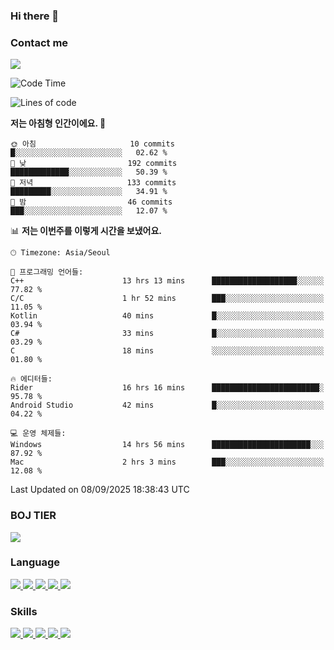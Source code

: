 ### Hi there 👋

<!-- Contact me-->
### Contact me
<a href="mailto:hiko1931@gmail.com">
    <img src="https://img.shields.io/badge/Gmail-D14836?logo=gmail&logoColor=white">
</a>

<!--START_SECTION:waka-->
![Code Time](http://img.shields.io/badge/Code%20Time-581%20hrs%2035%20mins-blue)

![Lines of code](https://img.shields.io/badge/%EC%A0%80%EB%8A%94%20%EC%97%AC%ED%83%9C%EA%B9%8C%EC%A7%80%20-3.2%20million%20%EC%A4%84%EC%9D%98%20%EC%BD%94%EB%93%9C%EB%A5%BC%20%EC%9E%91%EC%84%B1%ED%96%88%EC%96%B4%EC%9A%94.-blue)

**저는 아침형 인간이에요. 🐤** 

```text
🌞 아침                     10 commits          █░░░░░░░░░░░░░░░░░░░░░░░░   02.62 % 
🌆 낮　                     192 commits         █████████████░░░░░░░░░░░░   50.39 % 
🌃 저녁                     133 commits         █████████░░░░░░░░░░░░░░░░   34.91 % 
🌙 밤　                     46 commits          ███░░░░░░░░░░░░░░░░░░░░░░   12.07 % 
```


📊 **저는 이번주를 이렇게 시간을 보냈어요.** 

```text
🕑︎ Timezone: Asia/Seoul

💬 프로그래밍 언어들: 
C++                      13 hrs 13 mins      ███████████████████░░░░░░   77.82 % 
C/C                      1 hr 52 mins        ███░░░░░░░░░░░░░░░░░░░░░░   11.05 % 
Kotlin                   40 mins             █░░░░░░░░░░░░░░░░░░░░░░░░   03.94 % 
C#                       33 mins             █░░░░░░░░░░░░░░░░░░░░░░░░   03.29 % 
C                        18 mins             ░░░░░░░░░░░░░░░░░░░░░░░░░   01.80 % 

🔥 에디터들: 
Rider                    16 hrs 16 mins      ████████████████████████░   95.78 % 
Android Studio           42 mins             █░░░░░░░░░░░░░░░░░░░░░░░░   04.22 % 

💻 운영 체제들: 
Windows                  14 hrs 56 mins      ██████████████████████░░░   87.92 % 
Mac                      2 hrs 3 mins        ███░░░░░░░░░░░░░░░░░░░░░░   12.08 % 
```


 Last Updated on 08/09/2025 18:38:43 UTC
<!--END_SECTION:waka-->

<!-- BOJ -->
### BOJ TIER
[![](http://mazassumnida.wtf/api/v2/generate_badge?boj=swifter)](https://solved.ac/swifter)

### Language
<a href="https://java.com">
    <img src="https://img.shields.io/badge/Java-007396?logo=java&logoColor=white">
</a>
<a href="https://kotlinlang.org">
    <img src="https://img.shields.io/badge/Kotlin-7F52FF?logo=kotlin&logoColor=white">
</a>
<a href="https://developer.mozilla.org/ko/docs/Web/JavaScript">
    <img src="https://img.shields.io/badge/JavaScript-F7DF1E?logo=javascript&logoColor=white">
</a>
<a href="https://isocpp.org/">
    <img src="https://img.shields.io/badge/C++-00599C?logo=cplusplus&logoColor=white">
</a>
<a href="https://learn.microsoft.com/ko-kr/dotnet/csharp/">
    <img src="https://img.shields.io/badge/csharp-239120?logo=csharp&logoColor=white">
</a>


### Skills
<a href="https://developer.android.com">
    <img src="https://img.shields.io/badge/Android-3DDC84?logo=android&logoColor=white">
</a>
<a href="https://reactivex.io">
    <img src="https://img.shields.io/badge/ReactiveX-B7178C?logo=ReactiveX&logoColor=white">
</a>
<a href="https://nodejs.org">
    <img src="https://img.shields.io/badge/Node.js-339933?logo=node.js&logoColor=white">
</a>
<a href="https://unity.com/kr">
    <img src="https://img.shields.io/badge/unity-FFFFFF?logo=unity&logoColor=black">
</a>
<a href="https://www.unrealengine.com/ko">
    <img src="https://img.shields.io/badge/unrealengine-0E1128?logo=unrealengine&logoColor=white">
</a>

